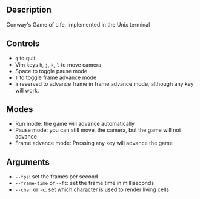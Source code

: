 ## Description
Conway's Game of Life, implemented in the Unix terminal

## Controls
* `q` to quit
* Vim keys `h`, `j`, `k`, `l` to move camera
* Space to toggle pause mode
* `f` to toggle frame advance mode
* `a` reserved to advance frame in frame advance mode, although any key will work.

## Modes
* Run mode: the game will advance automatically
* Pause mode: you can still move, the camera, but the game will not advance
* Frame advance mode: Pressing any key will advance the game

## Arguments
* `--fps`: set the frames per second
* `--frame-time` or `--ft`: set the frame time in milliseconds
* `--char` or `-c`: set which character is used to render living cells

